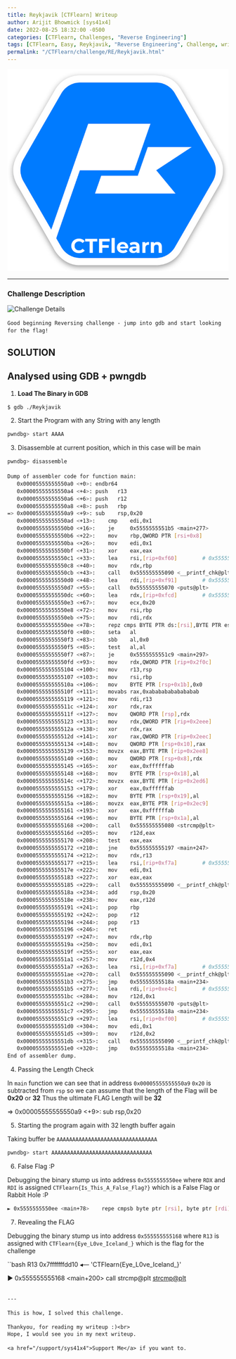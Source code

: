 ```yaml
---
title: Reykjavik [CTFlearn] Writeup
author: Arijit Bhowmick [sys41x4]
date: 2022-08-25 18:32:00 -0500
categories: [CTFlearn, Challenges, "Reverse Engineering"]
tags: [CTFlearn, Easy, Reykjavik, "Reverse Engineering", Challenge, writeup, gdb, pwngdb, python]
permalink: "/CTFlearn/challenge/RE/Reykjavik.html"
---
```


[![CTFlearn Img](/assets/ctflearn/ctflearn-img/ctflearn_logo.png)](http://ctflearn.com)

---

### Challenge Description

![Challenge Details](/assets/ctflearn/challenge/RE/Reykjavik/img/challenge_desc.png)

`Good beginning Reversing challenge - jump into gdb and start looking for the flag!`

## SOLUTION

## Analysed using GDB + pwngdb

1. **Load The Binary in GDB**

```bash
$ gdb ./Reykjavik
```

2. Start the Program with any String with any length

```bash
pwndbg> start AAAA
```

3. Disassemble at current position, which in this case will be main

```bash
pwndbg> disassemble

Dump of assembler code for function main:
   0x00005555555550a0 <+0>:	endbr64 
   0x00005555555550a4 <+4>:	push   r13
   0x00005555555550a6 <+6>:	push   r12
   0x00005555555550a8 <+8>:	push   rbp
=> 0x00005555555550a9 <+9>:	sub    rsp,0x20
   0x00005555555550ad <+13>:	cmp    edi,0x1
   0x00005555555550b0 <+16>:	je     0x5555555551b5 <main+277>
   0x00005555555550b6 <+22>:	mov    rbp,QWORD PTR [rsi+0x8]
   0x00005555555550ba <+26>:	mov    edi,0x1
   0x00005555555550bf <+31>:	xor    eax,eax
   0x00005555555550c1 <+33>:	lea    rsi,[rip+0xf60]        # 0x555555556028
   0x00005555555550c8 <+40>:	mov    rdx,rbp
   0x00005555555550cb <+43>:	call   0x555555555090 <__printf_chk@plt>
   0x00005555555550d0 <+48>:	lea    rdi,[rip+0xf91]        # 0x555555556068
   0x00005555555550d7 <+55>:	call   0x555555555070 <puts@plt>
   0x00005555555550dc <+60>:	lea    rdx,[rip+0xfcd]        # 0x5555555560b0
   0x00005555555550e3 <+67>:	mov    ecx,0x20
   0x00005555555550e8 <+72>:	mov    rsi,rbp
   0x00005555555550eb <+75>:	mov    rdi,rdx
   0x00005555555550ee <+78>:	repz cmps BYTE PTR ds:[rsi],BYTE PTR es:[rdi]
   0x00005555555550f0 <+80>:	seta   al
   0x00005555555550f3 <+83>:	sbb    al,0x0
   0x00005555555550f5 <+85>:	test   al,al
   0x00005555555550f7 <+87>:	je     0x5555555551c9 <main+297>
   0x00005555555550fd <+93>:	mov    rdx,QWORD PTR [rip+0x2f0c]        # 0x555555558010 <data>
   0x0000555555555104 <+100>:	mov    r13,rsp
   0x0000555555555107 <+103>:	mov    rsi,rbp
   0x000055555555510a <+106>:	mov    BYTE PTR [rsp+0x1b],0x0
   0x000055555555510f <+111>:	movabs rax,0xabababababababab
   0x0000555555555119 <+121>:	mov    rdi,r13
   0x000055555555511c <+124>:	xor    rdx,rax
   0x000055555555511f <+127>:	mov    QWORD PTR [rsp],rdx
   0x0000555555555123 <+131>:	mov    rdx,QWORD PTR [rip+0x2eee]        # 0x555555558018 <data+8>
   0x000055555555512a <+138>:	xor    rdx,rax
   0x000055555555512d <+141>:	xor    rax,QWORD PTR [rip+0x2eec]        # 0x555555558020 <data+16>
   0x0000555555555134 <+148>:	mov    QWORD PTR [rsp+0x10],rax
   0x0000555555555139 <+153>:	movzx  eax,BYTE PTR [rip+0x2ee8]        # 0x555555558028 <data+24>
   0x0000555555555140 <+160>:	mov    QWORD PTR [rsp+0x8],rdx
   0x0000555555555145 <+165>:	xor    eax,0xffffffab
   0x0000555555555148 <+168>:	mov    BYTE PTR [rsp+0x18],al
   0x000055555555514c <+172>:	movzx  eax,BYTE PTR [rip+0x2ed6]        # 0x555555558029 <data+25>
   0x0000555555555153 <+179>:	xor    eax,0xffffffab
   0x0000555555555156 <+182>:	mov    BYTE PTR [rsp+0x19],al
   0x000055555555515a <+186>:	movzx  eax,BYTE PTR [rip+0x2ec9]        # 0x55555555802a <data+26>
   0x0000555555555161 <+193>:	xor    eax,0xffffffab
   0x0000555555555164 <+196>:	mov    BYTE PTR [rsp+0x1a],al
   0x0000555555555168 <+200>:	call   0x555555555080 <strcmp@plt>
   0x000055555555516d <+205>:	mov    r12d,eax
   0x0000555555555170 <+208>:	test   eax,eax
   0x0000555555555172 <+210>:	jne    0x555555555197 <main+247>
   0x0000555555555174 <+212>:	mov    rdx,r13
   0x0000555555555177 <+215>:	lea    rsi,[rip+0xf7a]        # 0x5555555560f8
   0x000055555555517e <+222>:	mov    edi,0x1
   0x0000555555555183 <+227>:	xor    eax,eax
   0x0000555555555185 <+229>:	call   0x555555555090 <__printf_chk@plt>
   0x000055555555518a <+234>:	add    rsp,0x20
   0x000055555555518e <+238>:	mov    eax,r12d
   0x0000555555555191 <+241>:	pop    rbp
   0x0000555555555192 <+242>:	pop    r12
   0x0000555555555194 <+244>:	pop    r13
   0x0000555555555196 <+246>:	ret    
   0x0000555555555197 <+247>:	mov    rdx,rbp
   0x000055555555519a <+250>:	mov    edi,0x1
   0x000055555555519f <+255>:	xor    eax,eax
   0x00005555555551a1 <+257>:	mov    r12d,0x4
   0x00005555555551a7 <+263>:	lea    rsi,[rip+0xf7a]        # 0x555555556128
   0x00005555555551ae <+270>:	call   0x555555555090 <__printf_chk@plt>
   0x00005555555551b3 <+275>:	jmp    0x55555555518a <main+234>
   0x00005555555551b5 <+277>:	lea    rdi,[rip+0xe4c]        # 0x555555556008
   0x00005555555551bc <+284>:	mov    r12d,0x1
   0x00005555555551c2 <+290>:	call   0x555555555070 <puts@plt>
   0x00005555555551c7 <+295>:	jmp    0x55555555518a <main+234>
   0x00005555555551c9 <+297>:	lea    rsi,[rip+0xf00]        # 0x5555555560d0
   0x00005555555551d0 <+304>:	mov    edi,0x1
   0x00005555555551d5 <+309>:	mov    r12d,0x2
   0x00005555555551db <+315>:	call   0x555555555090 <__printf_chk@plt>
   0x00005555555551e0 <+320>:	jmp    0x55555555518a <main+234>
End of assembler dump.
```

4. Passing the Length Check

In `main` function we can see that in address `0x00005555555550a9` `0x20` is subtracted from `rsp`
so we can assume that the length of the Flag will be **0x20** or **32**
Thus the ultimate FLAG Length will be **32**

=> 0x00005555555550a9 <+9>:	sub    rsp,0x20

5. Starting the program again with 32 length buffer again

Taking buffer be `AAAAAAAAAAAAAAAAAAAAAAAAAAAAAAAA`

```bash
pwndbg> start AAAAAAAAAAAAAAAAAAAAAAAAAAAAAAAA
```

6. False Flag :P

Debugging the binary stump us into address `0x5555555550ee`
where `RDX` and `RDI` is assigned `CTFlearn{Is_This_A_False_Flag?}`
which is a False Flag or Rabbit Hole :P

```bash
► 0x5555555550ee <main+78>    repe cmpsb byte ptr [rsi], byte ptr [rdi]
```

7. Revealing the FLAG

Debugging the binary stump us into address `0x555555555168`
where `R13` is assigned with `CTFlearn{Eye_L0ve_Iceland_}`
which is the flag for the challenge

``bash
R13  0x7fffffffdd10 ◂— 'CTFlearn{Eye_L0ve_Iceland_}'

► 0x555555555168 <main+200>    call   strcmp@plt                <strcmp@plt>
 ```

---

This is how, I solved this challenge.

Thankyou, for reading my writeup :)<br>
Hope, I would see you in my next writeup.

<a href="/support/sys41x4">Support Me</a> if you want to.